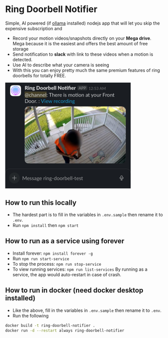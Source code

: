 # Ring Doorbell Notifier
Simple, AI powered (if [ollama](https://ollama.com) installed) nodejs app that will let you skip the expensive subscription and 
- Record your motion videos/snapshots directly on your **Mega drive**. Mega because it is the easiest and offers the best amount of free storage
- Send notification to **slack** with link to these videos when a motion is detected.
- Use AI to describe what your camera is seeing
- With this you can enjoy pretty much the same premium features of ring doorbells for totally FREE.
<img src="./docs/imgs/slack-notif.jpeg" alt="notif" width="400"/>

## How to run this locally
- The hardest part is to fill in the variables in `.env.sample` then rename it to `.env`.
- Run `npm install` then `npm start`

## How to run as a service using forever
- Install forever: `npm install forever -g`
- Run `npm run start-service`
- To stop the process: `npm run stop-service`
- To view running services: `npm run list-services`
By running as a service, the app would auto-restart in case of crash.

## How to run in docker (need docker desktop installed)
- Like the above, fill in the variables in `.env.sample` then rename it to `.env`.
- Run the following
```sh
docker build -t ring-doorbell-notifier .
docker run -d --restart always ring-doorbell-notifier 
```

